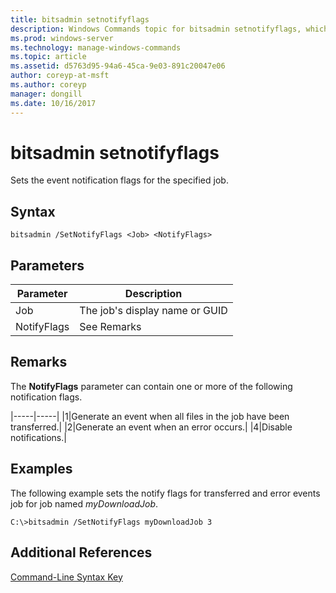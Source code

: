 ```yaml
---
title: bitsadmin setnotifyflags
description: Windows Commands topic for bitsadmin setnotifyflags, which sets the event notification flags for the specified job.
ms.prod: windows-server
ms.technology: manage-windows-commands
ms.topic: article
ms.assetid: d5763d95-94a6-45ca-9e03-891c20047e06
author: coreyp-at-msft
ms.author: coreyp
manager: dongill
ms.date: 10/16/2017
---
```


# bitsadmin setnotifyflags

Sets the event notification flags for the specified job.

## Syntax

```
bitsadmin /SetNotifyFlags <Job> <NotifyFlags>
```

## Parameters

|Parameter|Description|
|---------|-----------|
|Job|The job's display name or GUID|
|NotifyFlags|See Remarks|

## Remarks

The **NotifyFlags** parameter can contain one or more of the following notification flags.

|-----|-----|
|1|Generate an event when all files in the job have been transferred.|
|2|Generate an event when an error occurs.|
|4|Disable notifications.|

## <a name=BKMK_examples></a>Examples

The following example sets the notify flags for transferred and error events job for job named *myDownloadJob*.
```
C:\>bitsadmin /SetNotifyFlags myDownloadJob 3
```

## Additional References

[Command-Line Syntax Key](command-line-syntax-key.md)